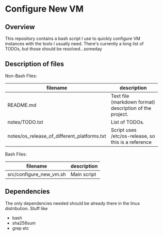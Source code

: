 # Configure New VM
## Overview
This repository contains a bash script I use to quickly configure VM instances with the 
tools I usually need. There's currently a long list of TODOs, but those should be resolved...someday

## Description of files
Non-Bash Files:

filename                                              |  description
------------------------------------------------------|---------------------------------------------------------
README.md                                             |  Text file (markdown format) description of the project.
notes/TODO.txt                                        |  List of TODOs.
notes/os_release_of_different_platforms.txt           |  Script uses /etc/os-release, so this is a reference

Bash Files:

filename                                              |  description
------------------------------------------------------|---------------------------------------------------------
src/configure_new_vm.sh                               |  Main script

## Dependencies
The only dependencies needed should be already there in the linux distribution.
Stuff like
 - bash
 - sha256sum
 - grep
etc
